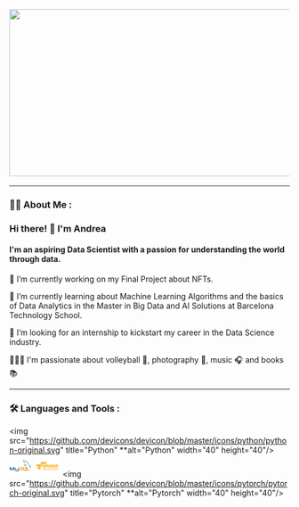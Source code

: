 <div align="center">
  <img src="https://media.giphy.com/media/FoVzfcqCDSb7zCynOp/giphy.gif" width="600" height="300"/>
</div>

---

### :woman_technologist: About Me :

### Hi there! 👋 I'm Andrea

#### I'm an aspiring Data Scientist with a passion for understanding the world through data.

🔭 I’m currently working on my Final Project about NFTs.

🌱 I’m currently learning about Machine Learning Algorithms and the basics of Data Analytics in the Master in Big Data and AI Solutions at Barcelona Technology School.

🤔 I’m looking for an internship to kickstart my career in the Data Science industry.

🧘🏻‍♀️ I'm passionate about volleyball 🏐, photography 📸,  music 🎧 and books 📚

---

### :hammer_and_wrench: Languages and Tools :
<div>

  <img src="https://github.com/devicons/devicon/blob/master/icons/python/python-original.svg" title="Python" **alt="Python" width="40" height="40"/>&nbsp;
  <img src="https://github.com/devicons/devicon/blob/master/icons/mysql/mysql-original-wordmark.svg" title="MySQL"  alt="MySQL" width="40" height="40"/>&nbsp;
  <img src="https://github.com/devicons/devicon/blob/master/icons/amazonwebservices/amazonwebservices-plain-wordmark.svg" title="AWS" alt="AWS" width="40" height="40"/>&nbsp;
  <img src="https://github.com/devicons/devicon/blob/master/icons/pytorch/pytorch-original.svg" title="Pytorch" **alt="Pytorch" width="40" height="40"/>&nbsp;

</div>



<!--
**andreagalvanr/andreagalvanr** is a ✨ _special_ ✨ repository because its `README.md` (this file) appears on your GitHub profile.

Here are some ideas to get you started:

- 🔭 I’m currently working on my Final Project about NFTs.
- 🌱 I’m currently learning about Machine Learning Algorithms and the basics of Data Analytics in the Master in Big Data and AI Solutions at Barcelona Technology School.
- 👯 I’m looking to collaborate on ...
- 🤔 I’m looking for an internship to kickstart my career in the Data Science industry.
- 💬 Ask me about ...
- 📫 How to reach me: send me an email to andreagalvanr@gmail.com if you have any questions or want to chat!
- 😄 Pronouns: ...
- ⚡ Fun fact: ...
-->
